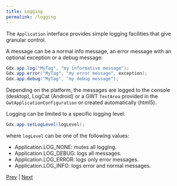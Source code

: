 ```yaml
---
title: Logging
permalink: /logging
---
```

The `Application` interface provides simple logging facilities that give granular control.

A message can be a normal info message, an error message with an optional exception or a debug message:

```java
Gdx.app.log("MyTag", "my informative message");
Gdx.app.error("MyTag", "my error message", exception);
Gdx.app.debug("MyTag", "my debug message");
```

Depending on the platform, the messages are logged to the console (desktop), LogCat (Android) or a GWT `TextArea` provided in the `GwtApplicationConfiguration` or created automatically (html5).

Logging can be limited to a specific logging level:

```java
Gdx.app.setLogLevel(logLevel);
```

where `logLevel` can be one of the following values:

  * Application.LOG_NONE: mutes all logging.
  * Application.LOG_DEBUG: logs all messages.
  * Application.LOG_ERROR: logs only error messages.
  * Application.LOG_INFO: logs error and normal messages.

[Prev](/wiki/querying) | [Next](/wiki/threading)